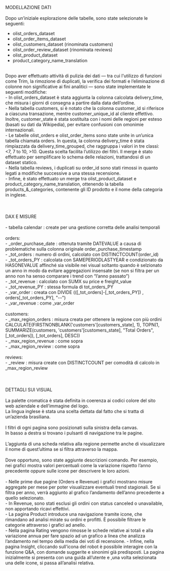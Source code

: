 MODELLAZIONE DATI <br>
<br>
Dopo un’iniziale esplorazione delle tabelle, sono state selezionate le seguenti: <br>
-	olist_orders_dataset            <br>
-	olist_order_items_dataset  <br>
-	olist_customers_dataset (rinominata customers) <br>
-	olist_order_review_dataset (rinominata reviews) <br>
-	olist_product_dataset <br>
-	product_category_name_translation <br>
<br>
Dopo aver effettuato attività di pulizia dei dati — tra cui l'utilizzo di funzioni come Trim, la rimozione di duplicati, la verifica dei formati e l’eliminazione di colonne non significative ai fini analitici — sono state implementate le seguenti modifiche: <br>
-	In olist_orders_dataset è stata aggiunta la colonna calcolata delivery_time, che misura i giorni di consegna a partire dalla data dell’ordine. <br>
-	Nella tabella customers, si è notato che la colonna customer_id si riferisce a ciascuna transazione, mentre customer_unique_id al cliente effettivo. Inoltre, customer_state è stata sostituita con i nomi delle regioni per esteso (basati su dati da Wikipedia), per evitare confusioni con omonimie internazionali. <br>
-	Le tabelle olist_orders e olist_order_items sono state unite in un’unica tabella chiamata orders. In questa, la colonna delivery_time è stata rimpiazzata da delivery_time_grouped, che raggruppa i valori in tre classi: <7, 7 to 10, >10. Questa scelta facilita l’utilizzo dei filtri. Il merge è stato effettuato per semplificare lo schema delle relazioni, trattandosi di un dataset statico. <br>
-	Nella tabella reviews, i duplicati su order_id sono stati rimossi in quanto legati a modifiche successive a una stessa recensione. <br>
-	Infine, è stato effettuato un merge tra olist_product_dataset e product_category_name_translation, ottenendo la tabella products_&_categories, contenente gli ID prodotto e il nome della categoria in inglese. <br>
<br>
<br>
<br>
DAX E MISURE <br>
<br>
-	tabella calendar :  create per una gestione corretta delle analisi temporali <br>
<br>
orders: <br>
-	_order_purchase_date : ottenuta tramite DATEVALUE a causa di problematiche sulla colonna originale order_purchase_timestamp <br>
-	_tot_orders : numero di ordini, calcolato con DISTINCTCOUNT(order_id) <br>
-	_tot_orders_PY : calcolata con SAMEPERIODLASTYEAR e condizionato da HASONEVALUE affinché sia visibile nei visual soltanto quando è selzionato un anno in modo da evitare aggregazioni insensate (se non si filtra per un anno non ha senso comparare i trend con “l’anno passato”) <br>
-	_tot_revenue : calcolato con SUMX su price e freight_value <br>
-	_tot_revenue_PY : stessa formula di tot_orders_PY <br>
-	_var_order : creata con DIVIDE (([_tot_orders]-[_tot_orders_PY]) , orders[_tot_orders_PY], "--") <br>
-	_var_revenue : come _var_order <br>
<br>
customers: <br>
-	_max_region_orders : misura creata per ottenere la regione con più ordini CALCULATE(FIRSTNONBLANK('customers'[customers_state], 1), 
                     TOPN(1, SUMMARIZE(customers, 'customers'[customers_state], "Total Orders", [_tot_orders]), [_tot_orders], DESC)) <br>
-	_max_region_revenue : come sopra <br>
-	_max_region_review : come sopra <br>
<br>
reviews: <br>
-	_review : misura create con DISTINCTCOUNT per comodità di calcolo in _max_region_review <br>
<br>
<br>
<br>
DETTAGLI SUI VISUAL <br>
<br>
La palette cromatica è stata definita in coerenza ai codici colore del sito web aziendale e dell’immagine del logo. <br>
La lingua inglese è stata una scelta dettata dal fatto che si tratta di un’azienda brasiliana. <br>
<br>
I filtri di ogni pagina sono posizionati sulla sinistra della canvas. <br>
In basso a destra si trovano i pulsanti di navigazione tra le pagine. <br>
<br>
L’aggiunta di una scheda relativa alla regione permette anche di visualizzare il nome di quest’ultima se si filtra attraverso la mappa. <br>
<br>
Dove opportuno, sono state aggiunte descrizioni comando. Per esempio, nei grafici mostra valori percentuali come la variazione rispetto l’anno precedente oppure sulle icone per descrivere le loro azioni. <br>
<br>
-	Nelle prime due pagine (Orders e Revenue) i grafici mostrano misure aggregate per mese per poter visualizzare eventuali trend stagionali. Se si filtra per anno, verrà aggiunto al grafico l’andamento dell’anno precedente a quello selezionato. <br>
-	In Revenue, sono stati esclusi gli ordini con status canceled o unavailable, non apportando ricavi effettivi. <br>
-	La pagina Product introduce una navigazione tramite icone, che rimandano ad analisi mirate su ordini e profitti. È possibile filtrare le categorie attraverso i grafici ad anello. <br>
-	Nella pagina Rating vengono rimosse le schede relative ai totali e alla variazione annua per fare spazio ad un grafico a linea che analizza l’andamento nel tempo della media dei voti di recensione.
-	Infine, nella pagina Insight, cliccando sull’icona del robot è possibile interagire con la funzione Q&A, con domande suggerite e sinonimi già predisposti. La pagina inizialmente si presenta con una guida all’utente e ,una volta selezionata una delle icone, si passa all’analisi relativa.
